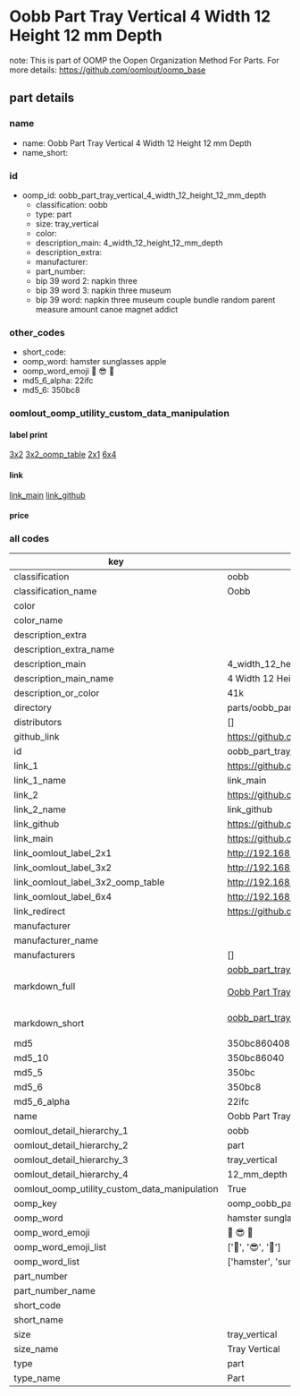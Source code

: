 # Oobb Part Tray Vertical 4 Width 12 Height 12 mm Depth  

note: This is part of OOMP the Oopen Organization Method For Parts. For more details: https://github.com/oomlout/oomp_base

##  part details
  







### name
* name: Oobb Part Tray Vertical 4 Width 12 Height 12 mm Depth
* name_short: 
### id
* oomp_id: oobb_part_tray_vertical_4_width_12_height_12_mm_depth
  * classification: oobb
  * type: part
  * size: tray_vertical
  * color: 
  * description_main: 4_width_12_height_12_mm_depth
  * description_extra: 
  * manufacturer: 
  * part_number: 
  * bip 39 word 2: napkin three
  * bip 39 word 3: napkin three museum
  * bip 39 word: napkin three museum couple bundle random parent measure amount canoe magnet addict

### other_codes
* short_code: 
* oomp_word: hamster sunglasses apple
* oomp_word_emoji :hamster: :sunglasses: :apple:
* md5_6_alpha: 22ifc
* md5_6: 350bc8






### oomlout_oomp_utility_custom_data_manipulation
#### label print
[3x2](http://192.168.1.245:1112/?label=oomp%2022ifc)
[3x2_oomp_table](http://192.168.1.108:1112/?label=oomp%2022ifc)
[2x1](http://192.168.1.242:1112/?label=oomp%2022ifc)
[6x4](http://192.168.1.55:1112/?label=oomp%2022ifc)    

#### link

[link_main](https://github.com/oomlout/oomlout_oomp_version_1_messy/tree/main/parts/oobb_part_tray_vertical_4_width_12_height_12_mm_depth) [link_github](https://github.com/oomlout/oomlout_oomp_version_1_messy/tree/main/parts/oobb_part_tray_vertical_4_width_12_height_12_mm_depth)                             

#### price







### all codes 
| key | value |  
| --- | --- |  
| classification | oobb |  
| classification_name | Oobb |  
| color |  |  
| color_name |  |  
| description_extra |  |  
| description_extra_name |  |  
| description_main | 4_width_12_height_12_mm_depth |  
| description_main_name | 4 Width 12 Height 12 mm Depth |  
| description_or_color | 41k |  
| directory | parts/oobb_part_tray_vertical_4_width_12_height_12_mm_depth |  
| distributors | [] |  
| github_link | https://github.com/oomlout/oomlout_oomp_part_src/tree/main/parts/oobb_part_tray_vertical_4_width_12_height_12_mm_depth |  
| id | oobb_part_tray_vertical_4_width_12_height_12_mm_depth |  
| link_1 | https://github.com/oomlout/oomlout_oomp_version_1_messy/tree/main/parts/oobb_part_tray_vertical_4_width_12_height_12_mm_depth |  
| link_1_name | link_main |  
| link_2 | https://github.com/oomlout/oomlout_oomp_version_1_messy/tree/main/parts/oobb_part_tray_vertical_4_width_12_height_12_mm_depth |  
| link_2_name | link_github |  
| link_github | https://github.com/oomlout/oomlout_oomp_version_1_messy/tree/main/parts/oobb_part_tray_vertical_4_width_12_height_12_mm_depth |  
| link_main | https://github.com/oomlout/oomlout_oomp_version_1_messy/tree/main/parts/oobb_part_tray_vertical_4_width_12_height_12_mm_depth |  
| link_oomlout_label_2x1 | http://192.168.1.242:1112/?label=oomp%2022ifc |  
| link_oomlout_label_3x2 | http://192.168.1.245:1112/?label=oomp%2022ifc |  
| link_oomlout_label_3x2_oomp_table | http://192.168.1.108:1112/?label=oomp%2022ifc |  
| link_oomlout_label_6x4 | http://192.168.1.55:1112/?label=oomp%2022ifc |  
| link_redirect | https://github.com/oomlout/oomlout_oomp_version_1_messy/tree/main/parts/oobb_part_tray_vertical_4_width_12_height_12_mm_depth |  
| manufacturer |  |  
| manufacturer_name |  |  
| manufacturers | [] |  
| markdown_full | [oobb_part_tray_vertical_4_width_12_height_12_mm_depth](none)<br>[](none)<br>[Oobb Part Tray Vertical 4 Width 12 Height 12 Mm Depth](none)<br><br> |  
| markdown_short | [oobb_part_tray_vertical_4_width_12_height_12_mm_depth](none)<br><br> |  
| md5 | 350bc8604089f406c68f231323784497 |  
| md5_10 | 350bc86040 |  
| md5_5 | 350bc |  
| md5_6 | 350bc8 |  
| md5_6_alpha | 22ifc |  
| name | Oobb Part Tray Vertical 4 Width 12 Height 12 mm Depth |  
| oomlout_detail_hierarchy_1 | oobb |  
| oomlout_detail_hierarchy_2 | part |  
| oomlout_detail_hierarchy_3 | tray_vertical |  
| oomlout_detail_hierarchy_4 | 12_mm_depth |  
| oomlout_oomp_utility_custom_data_manipulation | True |  
| oomp_key | oomp_oobb_part_tray_vertical_4_width_12_height_12_mm_depth |  
| oomp_word | hamster sunglasses apple |  
| oomp_word_emoji | :hamster: :sunglasses: :apple: |  
| oomp_word_emoji_list | [':hamster:', ':sunglasses:', ':apple:'] |  
| oomp_word_list | ['hamster', 'sunglasses', 'apple'] |  
| part_number |  |  
| part_number_name |  |  
| short_code |  |  
| short_name |  |  
| size | tray_vertical |  
| size_name | Tray Vertical |  
| type | part |  
| type_name | Part |  
